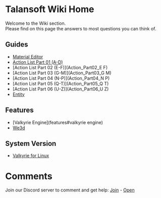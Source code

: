 #  Talansoft Wiki Home
Welcome to the Wiki section.  
Please find on this page the answers to most questions you can think of.  

## Guides
- [Material Editor](Material-Editor)
- [Action List Part 01 (A-D)](Action_Part01_A-D)
- [Action List Part 02 (E-F)](Action_Part02_E F)
- [Action List Part 03 (G-M)](Action_Part03_G M)
- [Action List Part 04 (N-P)](Action_Part04_N P)
- [Action List Part 05 (Q-T)](Action_Part05_Q T)
- [Action List Part 06 (U-Z)](Action_Part06_U Z)
- [Entity](Entity)

## Features  
- [Valkyrie Engine](features#valkyrie engine)  
- [We3d](we3d)  


## System Version
- [Valkyrie for Linux](Valkyrie-for-Linux)

# Comments

Join our Discord server to comment and get help: <a href="https://discord.gg/ZuBJtpN4Ce">Join</a> - <a class='btn btn-success' href='https://discord.com/channels/739876867854827582' target='_blank'>Open</a>